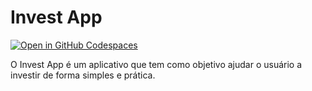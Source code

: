 # Invest App

[![Open in GitHub Codespaces](https://github.com/codespaces/badge.svg)](https://codespaces.new/luizchaves/invest-app?devcontainer_path=.devcontainer/devcontainer.json)

O Invest App é um aplicativo que tem como objetivo ajudar o usuário a investir de forma simples e prática.

